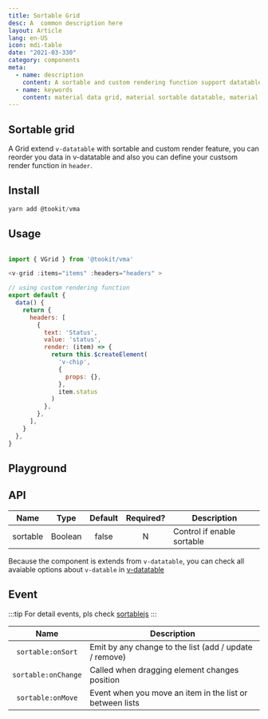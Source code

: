 ```yaml
---
title: Sortable Grid
desc: A  common description here 
layout: Article
lang: en-US
icon: mdi-table
date: "2021-03-330"
category: components
meta:
  - name: description
    content: A sortable and custom rendering function support datatable
  - name: keywords
    content: material data grid, material sortable datatable, material custom rendering grid 
---
```



## Sortable grid

A Grid extend `v-datatable` with sortable and custom render feature, you can reorder you data in v-datatable
and also you can define your custsom render function in `header`.


## Install

```js
yarn add @tookit/vma

```



## Usage

``` js

import { VGrid } from '@tookit/vma'

<v-grid :items="items" :headers="headers" >

// using custom rendering function
export default {
  data() {
    return {
      headers: [
        {
          text: 'Status',
          value: 'status',
          render: (item) => {
            return this.$createElement(
              'v-chip',
              {
                props: {},
              },
              item.status
            )
          },
        },
      ],
    }
  },
}
```


## Playground

<v-example file="ex-grid" lang="js"> </v-example>



## API

|   Name   |  Type   | Default | Required? | Description                |
| :------: | :-----: | :-----: | :-------: | -------------------------- |
| sortable | Boolean |  false  |     N     | Control if enable sortable |



Because the component is extends from `v-datatable`,
you can check all avaiable options about `v-datable` in [v-datatable](https://vuetifyjs.com/en/components/data-tables/)

## Event

:::tip
For detail events, pls check [sortablejs](https://github.com/SortableJS/Sortable)
:::


|        Name         | Description                                              |
| :-----------------: | -------------------------------------------------------- |
|  `sortable:onSort`  | Emit by any change to the list (add / update / remove)   |
| `sortable:onChange` | Called when dragging element changes position            |
|  `sortable:onMove`  | Event when you move an item in the list or between lists |



